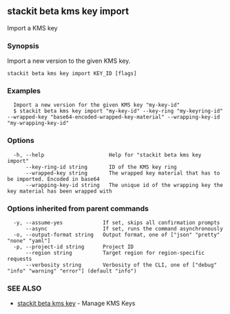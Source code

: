 ## stackit beta kms key import

Import a KMS key

### Synopsis

Import a new version to the given KMS key.

```
stackit beta kms key import KEY_ID [flags]
```

### Examples

```
  Import a new version for the given KMS key "my-key-id"
  $ stackit beta kms key import "my-key-id" --key-ring "my-keyring-id" --wrapped-key "base64-encoded-wrapped-key-material" --wrapping-key-id "my-wrapping-key-id"
```

### Options

```
  -h, --help                     Help for "stackit beta kms key import"
      --key-ring-id string       ID of the KMS key ring
      --wrapped-key string       The wrapped key material that has to be imported. Encoded in base64
      --wrapping-key-id string   The unique id of the wrapping key the key material has been wrapped with
```

### Options inherited from parent commands

```
  -y, --assume-yes             If set, skips all confirmation prompts
      --async                  If set, runs the command asynchronously
  -o, --output-format string   Output format, one of ["json" "pretty" "none" "yaml"]
  -p, --project-id string      Project ID
      --region string          Target region for region-specific requests
      --verbosity string       Verbosity of the CLI, one of ["debug" "info" "warning" "error"] (default "info")
```

### SEE ALSO

* [stackit beta kms key](./stackit_beta_kms_key.md)	 - Manage KMS Keys

